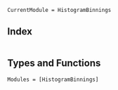 ```@meta
CurrentModule = HistogramBinnings
```

## Index
```@index
```

## Types and Functions
```@autodocs
Modules = [HistogramBinnings]
```

